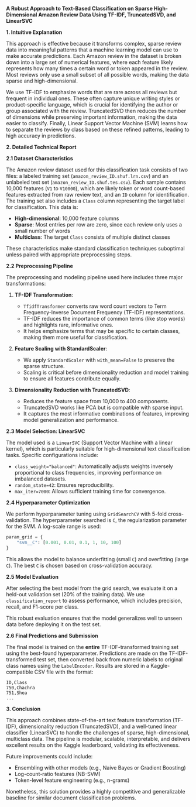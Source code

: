 **A Robust Approach to Text-Based Classification on Sparse High-Dimensional Amazon Review Data Using TF-IDF, TruncatedSVD, and LinearSVC**

**1. Intuitive Explanation**

This approach is effective because it transforms complex, sparse review data into meaningful patterns that a machine learning model can use to make accurate predictions. Each Amazon review in the dataset is broken down into a large set of numerical features, where each feature likely represents how many times a certain word or token appeared in the review. Most reviews only use a small subset of all possible words, making the data sparse and high-dimensional.

We use TF-IDF to emphasize words that are rare across all reviews but frequent in individual ones. These often capture unique writing styles or product-specific language, which is crucial for identifying the author or group associated with the review. TruncatedSVD then reduces the number of dimensions while preserving important information, making the data easier to classify. Finally, Linear Support Vector Machine (SVM) learns how to separate the reviews by class based on these refined patterns, leading to high accuracy in predictions.

**2. Detailed Technical Report**

**2.1 Dataset Characteristics**

The Amazon review dataset used for this classification task consists of two files: a labeled training set (`amazon_review_ID.shuf.lrn.csv`) and an unlabeled test set (`amazon_review_ID.shuf.tes.csv`). Each sample contains 10,000 features (`V1` to `V10000`), which are likely token or word count-based features extracted from raw review text, and an `ID` column for identification. The training set also includes a `Class` column representing the target label for classification. This data is:

- **High-dimensional**: 10,000 feature columns
- **Sparse**: Most entries per row are zero, since each review only uses a small number of words
- **Multiclass**: The target `Class` consists of multiple distinct classes

These characteristics make standard classification techniques suboptimal unless paired with appropriate preprocessing steps.

**2.2 Preprocessing Pipeline**

The preprocessing and modeling pipeline used here includes three major transformations:

1. **TF-IDF Transformation**:
   - `TfidfTransformer` converts raw word count vectors to Term Frequency-Inverse Document Frequency (TF-IDF) representations.
   - TF-IDF reduces the importance of common terms (like stop words) and highlights rare, informative ones.
   - It helps emphasize terms that may be specific to certain classes, making them more useful for classification.

2. **Feature Scaling with StandardScaler**:
   - We apply `StandardScaler` with `with_mean=False` to preserve the sparse structure.
   - Scaling is critical before dimensionality reduction and model training to ensure all features contribute equally.

3. **Dimensionality Reduction with TruncatedSVD**:
   - Reduces the feature space from 10,000 to 400 components.
   - TruncatedSVD works like PCA but is compatible with sparse input.
   - It captures the most informative combinations of features, improving model generalization and performance.

**2.3 Model Selection: LinearSVC**

The model used is a `LinearSVC` (Support Vector Machine with a linear kernel), which is particularly suitable for high-dimensional text classification tasks. Specific configurations include:

- `class_weight="balanced"`: Automatically adjusts weights inversely proportional to class frequencies, improving performance on imbalanced datasets.
- `random_state=42`: Ensures reproducibility.
- `max_iter=7000`: Allows sufficient training time for convergence.

**2.4 Hyperparameter Optimization**

We perform hyperparameter tuning using `GridSearchCV` with 5-fold cross-validation. The hyperparameter searched is `C`, the regularization parameter for the SVM. A log-scale range is used:

```python
param_grid = {
    "svm__C": [0.001, 0.01, 0.1, 1, 10, 100]
}
```

This allows the model to balance underfitting (small `C`) and overfitting (large `C`). The best `C` is chosen based on cross-validation accuracy.

**2.5 Model Evaluation**

After selecting the best model from the grid search, we evaluate it on a held-out validation set (20% of the training data). We use `classification_report` to assess performance, which includes precision, recall, and F1-score per class.

This robust evaluation ensures that the model generalizes well to unseen data before deploying it on the test set.

**2.6 Final Predictions and Submission**

The final model is trained on the **entire** TF-IDF-transformed training set using the best-found hyperparameter. Predictions are made on the TF-IDF-transformed test set, then converted back from numeric labels to original class names using the `LabelEncoder`. Results are stored in a Kaggle-compatible CSV file with the format:

```
ID,Class
750,Chachra
751,Shea
...
```

**3. Conclusion**

This approach combines state-of-the-art text feature transformation (TF-IDF), dimensionality reduction (TruncatedSVD), and a well-tuned linear classifier (LinearSVC) to handle the challenges of sparse, high-dimensional, multiclass data. The pipeline is modular, scalable, interpretable, and delivers excellent results on the Kaggle leaderboard, validating its effectiveness.

Future improvements could include:
- Ensembling with other models (e.g., Naive Bayes or Gradient Boosting)
- Log-count-ratio features (NB-SVM)
- Token-level feature engineering (e.g., n-grams)

Nonetheless, this solution provides a highly competitive and generalizable baseline for similar document classification problems.

